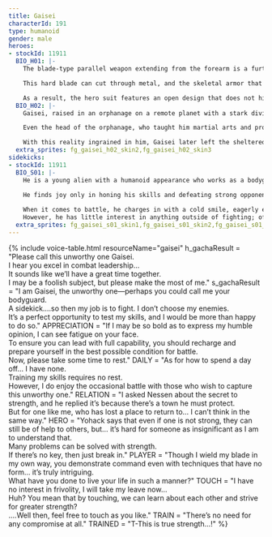 ```yaml
---
title: Gaisei
characterId: 191
type: humanoid
gender: male
heroes:
- stockId: 11911
  BIO_H01: |-
    The blade-type parallel weapon extending from the forearm is a further enhancement of Gaisei's racial characteristic, where the bones     of his body are as hard as metal.

    This hard blade can cut through metal, and the skeletal armor that protects him is all derived from Gaisei's original physical form.

    As a result, the hero suit features an open design that does not hinder movement, symbolizing Gaisei's determination to surpass his       opponents with his own body and skills, showcasing his overwhelming strength.
  BIO_H02: |-
    Gaisei, raised in an orphanage on a remote planet with a stark divide between the rich and poor, has witnessed from a young age how       the strong take everything from the weak.

    Even the head of the orphanage, who taught him martial arts and protected the children, was trampled by a more powerful force.

    With this reality ingrained in him, Gaisei later left the sheltered planet and now roams the galaxy in search of battlefields where       he can confront the strong. He seeks to experience firsthand the belief that strength determines everything.
  extra_sprites: fg_gaisei_h02_skin2,fg_gaisei_h02_skin3
sidekicks:
- stockId: 11911
  BIO_S01: |-
    He is a young alien with a humanoid appearance who works as a bodyguard for a pawn shop and antique dealer with a troubled past.
  
    He finds joy only in honing his skills and defeating strong opponents. If a battle with a formidable foe is guaranteed, he will leave     his employer behind and rush into any battlefield as a bodyguard, regardless of who hires him.

    When it comes to battle, he charges in with a cold smile, eagerly embracing the chaos.
    However, he has little interest in anything outside of fighting; often, he appears lost in thought, especially during times that          aren’t dedicated to battle or training.
  extra_sprites: fg_gaisei_s01_skin1,fg_gaisei_s01_skin2,fg_gaisei_s01_skin3
---
```


{% include voice-table.html resourceName="gaisei"
h_gachaResult = "Please call this unworthy one Gaisei.<br>I hear you excel in combat leadership…<br>It sounds like we’ll have a great time together.<br>I may be a foolish subject, but please make the most of me."
s_gachaResult = "I am Gaisei, the unworthy one—perhaps you could call me your bodyguard.<br>A sidekick….so then my job is to fight. I don’t choose my enemies.<br>It’s a perfect opportunity to test my skills, and I would be more than happy to do so."
APPRECIATION = "If I may be so bold as to express my humble opinion, I can see fatigue on your face.<br>To ensure you can lead with full capability, you should recharge and prepare yourself in the best possible condition for battle.<br>Now, please take some time to rest."
DAILY = "As for how to spend a day off… I have none.<br>Training my skills requires no rest.<br>However, I do enjoy the occasional battle with those who wish to capture this unworthy one."
RELATION = "I asked Nessen about the secret to strength, and he replied it’s because there’s a town he must protect.<br>But for one like me, who has lost a place to return to… I can’t think in the same way."
HERO = "Yohack says that even if one is not strong, they can still be of help to others, but… it’s hard for someone as insignificant as I am to understand that.<br>Many problems can be solved with strength.<br>If there’s no key, then just break in."
PLAYER = "Though I wield my blade in my own way, you demonstrate command even with techniques that have no form… it’s truly intriguing.<br> What have you done to live your life in such a manner?"
TOUCH = "I have no interest in frivolity, I will take my leave now…<br>Huh? You mean that by touching, we can learn about each other and strive for greater strength?<br> ….Well then, feel free to touch as you like."
TRAIN = "There’s no need for any compromise at all."
TRAINED = "T-This is true strength…!"
%}

